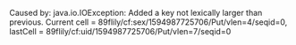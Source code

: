 
Caused by: java.io.IOException: Added a key not lexically larger than previous. Current cell = 89flily/cf:sex/1594987725706/Put/vlen=4/seqid=0, lastCell = 89flily/cf:uid/1594987725706/Put/vlen=7/seqid=0

